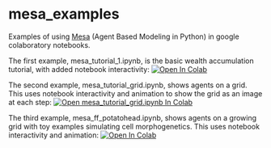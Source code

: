 # mesa_examples
Examples of using [Mesa](https://github.com/projectmesa/mesa) (Agent Based Modeling in Python) in google colaboratory notebooks.

The first example, mesa_tutorial_1.ipynb, is the basic wealth accumulation tutorial, with added notebook interactivity: 
[![Open In Colab](https://colab.research.google.com/assets/colab-badge.svg)](https://colab.research.google.com/github/danadler-dev/mesa_examples/blob/main/mesa_tutorial_1.ipynb)

The second example, mesa_tutorial_grid.ipynb, shows agents on a grid. This uses notebook interactivity and animation to show the grid as an image at each step: [![Open mesa_tutorial_grid.ipynb In Colab](https://colab.research.google.com/assets/colab-badge.svg)](https://colab.research.google.com/github/danadler-dev/mesa_examples/blob/main/mesa_tutorial_grid.ipynb)

The third example, mesa_ff_potatohead.ipynb, shows agents on a growing grid with toy examples simulating cell morphogenetics. This uses notebook interactivity and animation: [![Open In Colab](https://colab.research.google.com/assets/colab-badge.svg)](https://colab.research.google.com/github/danadler-dev/mesa_examples/blob/main/mesa_ff_potatohead.ipynb)
